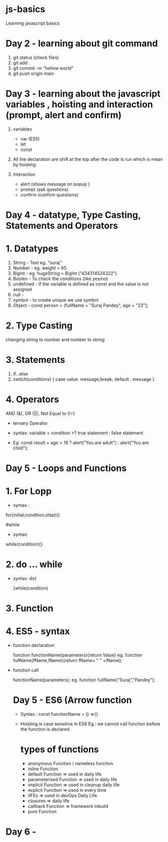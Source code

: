 # js-basics

Learning javascript basics

# Day 2 - learning about git command

1. git status (check files)
2. git add .
3. git commit -m "hellow world"
4. git push origin main

# Day 3 - learning about the javascript variables , hoisting and interaction (prompt, alert and confirm)

1. variables

   - var (ES5)
   - let
   - const

2. All the declaration are shift at the top after the code is run which is mean by hoisting

3. Interaction
   - alert (shows message on popup )
   - prompt (ask questions)
   - confirm (confirm questions)

# Day 4 - datatype, Type Casting, Statements and Operators

# 1. Datatypes

1. String - Text eg. "suraj"
2. Number - eg. weight = 65
3. Bigint - eg. hugeString = BigInt ("434314524322")
4. Boolen - To check the conditions (like yes/no)
5. undefined - If the variable is defined as const and the value is not assigned
6. null -
7. symbol - to create unique we use symbol
8. Object - const person = {fullName = "Suraj Pandey", age = "23"};

# 2. Type Casting

changing string to number and number to string

# 3. Statements

1. if...else
2. switch(conditions)
   {
   case value: message;break;
   default : message
   }

# 4. Operators

AND (&), OR (||), Not Equal to (!=)

- ternary Operator

- syntax: vairable = condition >? true statement : false statement

- Eg: const result = age > 18 ? alert("You are adult") : alert("You are child");

# Day 5 - Loops and Functions

# 1. For Lopp

- syntax :

for(initial;condition;step){}

#while

- syntax:

while(condition){}

# 2. do ... while

- syntax:
  do{

  }while(condition)

# 3. Function

# 4. ES5 - syntax

- function declaration

  function functionName(parameters){return Value}
  eg. function fullName(fName,lName){return fName+ " " +lName};

- function call

  functionName(parameters);
  eg. function fullName("Suraj","Pandey");

  # Day 5 - ES6 (Arrow function

  - Syntax : const functionName = () =>{}
  - Hoisting is case sensitive in ES6
    Eg.:
    we cannot call function before the function is declared.

    # types of functions

    - anonymous Function / nameless function
    - inline Function
    - default Function => used in daily life
    - parameterised Function => used in daily life
    - implicit Function => used in cleanup daily life
    - explicit Function => used in every time
    - IIFEs => used in devOps Daily Life
    - closures => daily life
    - callback Function => framework inbuild
    - pure Function

# Day 6 -
